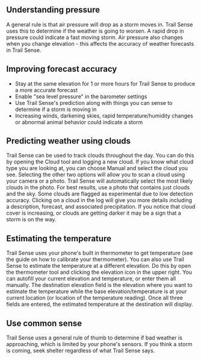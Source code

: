 ## Understanding pressure

A general rule is that air pressure will drop as a storm moves in. Trail Sense uses this to determine if the weather is going to worsen. A rapid drop in pressure could indicate a fast moving storm. Air pressure also changes when you change elevation - this affects the accuracy of weather forecasts in Trail Sense.

## Improving forecast accuracy

- Stay at the same elevation for 1 or more hours for Trail Sense to produce a more accurate forecast
- Enable "sea level pressure" in the barometer settings
- Use Trail Sense's prediction along with things you can sense to determine if a storm is moving in
- Increasing winds, darkening skies, rapid temperature/humidity changes or abnormal animal behavior could indicate a storm

## Predicting weather using clouds

Trail Sense can be used to track clouds throughout the day. You can do this by opening the Cloud tool and logging a new cloud. If you know what cloud type you are looking at, you can choose Manual and select the cloud you see. Selecting the other two options will allow you to scan a cloud using your camera or a photo. Trail Sense will automatically select the most likely clouds in the photo. For best results, use a photo that contains just clouds and the sky. Some clouds are flagged as experimental due to low detection accuracy. Clicking on a cloud in the log will give you more details including a description, forecast, and associated precipitation. If you notice that cloud cover is increasing, or clouds are getting darker it may be a sign that a storm is on the way.

## Estimating the temperature

Trail Sense uses your phone's built in thermometer to get temperature (see the guide on how to calibrate your thermometer). You can also use Trail Sense to estimate the temperature at a different elevation. Do this by open the thermometer tool and clicking the elevation icon in the upper right. You can autofill your current elevation and temperature, or enter them all manually. The destination elevation field is the elevation where you want to estimate the temperature while the base elevation/temperature is at your current location (or location of the temperature reading). Once all three fields are entered, the estimated temperature at the destination will display.

## Use common sense

Trail Sense uses a general rule of thumb to determine if bad weather is approaching, which is limited by your phone's sensors. If you think a storm is coming, seek shelter regardless of what Trail Sense says.
